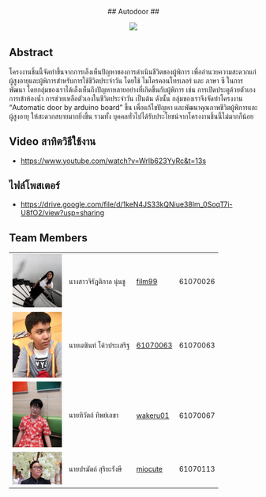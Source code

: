 <p align="center">
  ## Autodoor ##
</p>
<p align="center">
  <img width="600" src="poster2.jpg">
</p>

 ## Abstract 
  	
โครงงานชิ้นนี้จัดทำขึ้นจากการเล็งเห็นปัญหาของการดำเนินชีวิตของผู้พิการ 
เพื่ออำนวยความสะดวกแก่ผู้สูงอายุและผู้พิการสำหรับการใช้ชีวิตประจำวัน 
โดยใช้ ไมโครคอนโทรเลอร์ และ ภาษา ซี ในการพัฒนา โดยกลุ่มของเราได้เล็งเห็นถึงปัญหาหลายอย่างที่เกิดขึ้นกับผู้พิการ 
เช่น การเปิดประตูด้วยตัวเอง การเข้าห้องน้ำ การช่วยเหลือตัวเองในชีวิตประจำวัน เป็นต้น 
ดังนั้น กลุ่มของเราจึงจัดทำโครงงาน “Automatic door by arduino board” ขึ้น 
เพื่อแก้ไขปัญหา และพัฒนาคุณภาพชีวิตผู้พิการและผู้สูงอายุ ให้สะดวกสบายมากยิ่งขึ้น 
รวมทั้ง บุคคลทั่วไปได้รับประโยชน์จากโครงงานชิ้นนี้ไม่มากก็น้อย

## Video สาทิตวิธีใช้งาน
- https://www.youtube.com/watch?v=WrIb623YyRc&t=13s

## ไฟล์โพสเตอร์
- https://drive.google.com/file/d/1keN4JS33kQNiue38lm_0SoqT7i-U8fO2/view?usp=sharing

## Team Members 
|||||
|:-:|--|---------------|---------|
|<img width="100" src="Picture/flim.jpg">|นางสาวจิรัฎติกาล นุ่นชู|[film99](https://github.com/film99)|61070026|
|<img width="100" src="Picture/kuntom.jpg">|นายเตชินท์ โค้วประเสริฐ|[61070063](https://github.com/61070063)|61070063|
|<img width="100" src="Picture/kuntime.jpg">|นายทิวัตถ์ ทิพย์เลขา|[wakeru01](https://github.com/wakeru01)|61070067|
|<img width="100" src="Picture/kunpong.jpg">|นายปรมัตถ์ สุริยะรังษี|[miocute](https://github.com/miocute)|61070113|

